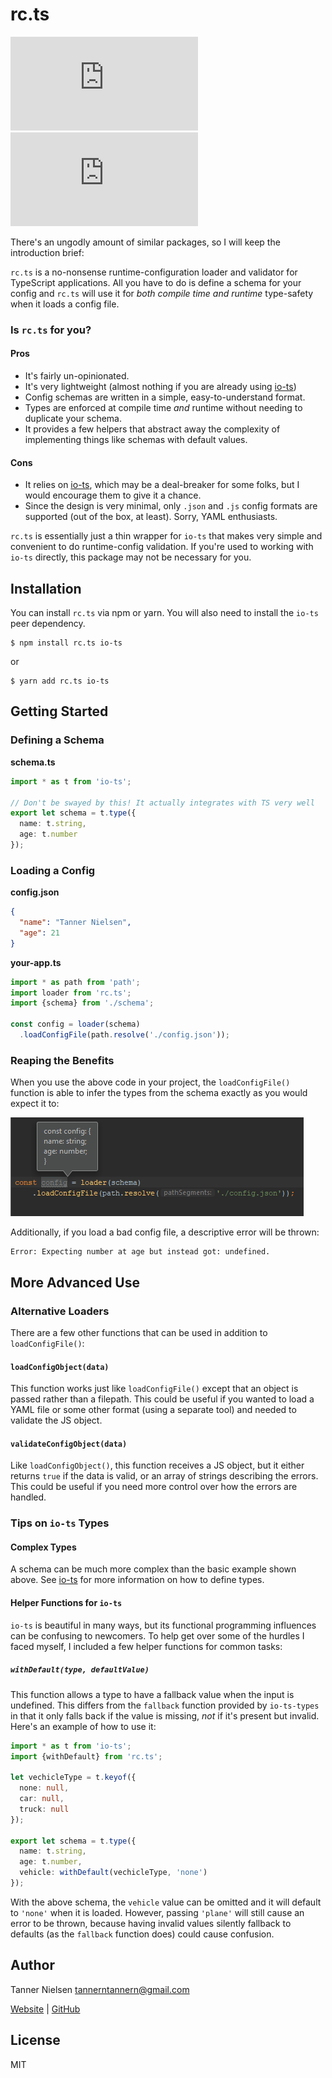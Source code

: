 # rc.ts
[![npm version](https://badgen.net/npm/v/rc.ts)](https://npmjs.com/package/rc.ts)
[![bundle size](https://badgen.net/bundlephobia/min/rc.ts?color=green)](https://bundlephobia.com/result?p=rc.ts)

There's an ungodly amount of similar packages, so I will keep the introduction brief:

`rc.ts` is a no-nonsense runtime-configuration loader and validator for TypeScript applications.  All you have to do is define a schema for your config and `rc.ts` will use it for _both compile time and runtime_ type-safety when it loads a config file.

### Is `rc.ts` for you?
#### Pros
* It's fairly un-opinionated.
* It's very lightweight (almost nothing if you are already using [io-ts](https://github.com/gcanti/io-ts))
* Config schemas are written in a simple, easy-to-understand format.
* Types are enforced at compile time _and_ runtime without needing to duplicate your schema.
* It provides a few helpers that abstract away the complexity of implementing things like schemas with default values.
#### Cons
* It relies on [io-ts](https://github.com/gcanti/io-ts), which may be a deal-breaker for some folks, but I would encourage them to give it a chance.
* Since the design is very minimal, only `.json` and `.js` config formats are supported (out of the box, at least).  Sorry, YAML enthusiasts.

`rc.ts` is essentially just a thin wrapper for `io-ts` that makes very simple and convenient to do runtime-config validation.  If you're used to working with `io-ts` directly, this package may not be necessary for you.

## Installation
You can install `rc.ts` via npm or yarn.  You will also need to install the `io-ts` peer dependency.

```
$ npm install rc.ts io-ts
```
or
```
$ yarn add rc.ts io-ts
```

## Getting Started
### Defining a Schema
**schema.ts**
```typescript
import * as t from 'io-ts';

// Don't be swayed by this! It actually integrates with TS very well
export let schema = t.type({
  name: t.string,
  age: t.number
});
```

### Loading a Config
**config.json**
```json
{
  "name": "Tanner Nielsen",
  "age": 21
}
```

**your-app.ts**
```typescript
import * as path from 'path';
import loader from 'rc.ts';
import {schema} from './schema';

const config = loader(schema)
  .loadConfigFile(path.resolve('./config.json'));
```

### Reaping the Benefits
When you use the above code in your project, the `loadConfigFile()` function is able to infer the types from the schema exactly as you would expect it to:

![](img/static-type-checking.png)

Additionally, if you load a bad config file, a descriptive error will be thrown:

```
Error: Expecting number at age but instead got: undefined.
```

## More Advanced Use
### Alternative Loaders
There are a few other functions that can be used in addition to `loadConfigFile()`:

#### `loadConfigObject(data)`
This function works just like `loadConfigFile()` except that an object is passed rather than a filepath.  This could be useful if you wanted to load a YAML file or some other format (using a separate tool) and needed to validate the JS object.

#### `validateConfigObject(data)`
Like `loadConfigObject()`, this function receives a JS object, but it either returns `true` if the data is valid, or an array of strings describing the errors.  This could be useful if you need more control over how the errors are handled.

### Tips on `io-ts` Types
#### Complex Types
A schema can be much more complex than the basic example shown above.  See [io-ts](https://github.com/gcanti/io-ts) for more information on how to define types.

#### Helper Functions for `io-ts`
`io-ts` is beautiful in many ways, but its functional programming influences can be confusing to newcomers.  To help get over some of the hurdles I faced myself, I included a few helper functions for common tasks:

##### `withDefault(type, defaultValue)`
This function allows a type to have a fallback value when the input is undefined.  This differs from the `fallback` function provided by `io-ts-types` in that it only falls back if the value is missing, _not_ if it's present but invalid.  Here's an example of how to use it:

```typescript
import * as t from 'io-ts';
import {withDefault} from 'rc.ts';

let vechicleType = t.keyof({
  none: null,
  car: null,
  truck: null
});

export let schema = t.type({
  name: t.string,
  age: t.number,
  vehicle: withDefault(vechicleType, 'none')
});
```

With the above schema, the `vehicle` value can be omitted and it will default to `'none'` when it is loaded.  However, passing `'plane'` will still cause an error to be thrown, because having invalid values silently fallback to defaults  (as the `fallback` function does) could cause confusion. 

## Author
Tanner Nielsen <tannerntannern@gmail.com>

[Website](https://tannernielsen.com) | [GitHub](https://github.com/tannerntannern)

## License
MIT